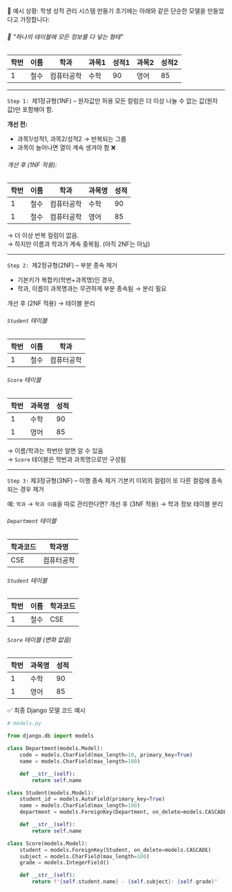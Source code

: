 🔹 예시 상황: 학생 성적 관리 시스템 만들기
	초기에는 아래와 같은 단순한 모델을 만들었다고 가정합니다:

###### 💬 "하나의 테이블에 모든 정보를 다 넣는 형태"
| 학번  | 이름  | 학과    | 과목1 | 성적1 | 과목2 | 성적2 |
| --- | --- | ----- | --- | --- | --- | --- |
| 1   | 철수  | 컴퓨터공학 | 수학  | 90  | 영어  | 85  |

---
`Step 1: `제1정규형(1NF) – 원자값만 허용
	모든 칼럼은 더 이상 나눌 수 없는 값(원자값)만 포함해야 함.

**개선 전:**
- 과목1/성적1, 과목2/성적2 → 반복되는 그룹
- 과목이 늘어나면 열이 계속 생겨야 함 ❌

###### 개선 후 (1NF 적용):
| 학번  | 이름  | 학과    | 과목명 | 성적  |
| --- | --- | ----- | --- | --- |
| 1   | 철수  | 컴퓨터공학 | 수학  | 90  |
| 1   | 철수  | 컴퓨터공학 | 영어  | 85  |
→ 더 이상 반복 컬럼이 없음.  
→ 하지만 이름과 학과가 계속 중복됨. (아직 2NF는 아님)

---
`Step 2: `제2정규형(2NF) – 부분 종속 제거
- 기본키가 복합키(학번+과목명)인 경우,  
- 학과, 이름이 과목명과는 무관하게 부분 종속됨 → 분리 필요

개선 후 (2NF 적용) → 테이블 분리
###### `Student` 테이블
|학번|이름|학과|
|---|---|---|
|1|철수|컴퓨터공학|
###### `Score` 테이블
|학번|과목명|성적|
|---|---|---|
|1|수학|90|
|1|영어|85|
→ 이름/학과는 학번만 알면 알 수 있음  
→ `Score` 테이블은 학번과 과목명으로만 구성됨

---
`Step 3:` 제3정규형(3NF) – 이행 종속 제거
	기본키 이외의 컬럼이 또 다른 컬럼에 종속되는 경우 제거

예: `학과` → `학과 이름`을 따로 관리한다면?
개선 후 (3NF 적용) → 학과 정보 테이블 분리
###### `Department` 테이블
|학과코드|학과명|
|---|---|
|CSE|컴퓨터공학|
###### `Student` 테이블
| 학번  | 이름  | 학과코드 |
| --- | --- | ---- |
| 1   | 철수  | CSE  |
###### `Score` 테이블 (변화 없음)
| 학번  | 과목명 | 성적  |
| --- | --- | --- |
| 1   | 수학  | 90  |
| 1   | 영어  | 85  |

✅ 최종 Django 모델 코드 예시
```python
# models.py

from django.db import models

class Department(models.Model):
    code = models.CharField(max_length=10, primary_key=True)
    name = models.CharField(max_length=100)

    def __str__(self):
        return self.name

class Student(models.Model):
    student_id = models.AutoField(primary_key=True)
    name = models.CharField(max_length=100)
    department = models.ForeignKey(Department, on_delete=models.CASCADE)

    def __str__(self):
        return self.name

class Score(models.Model):
    student = models.ForeignKey(Student, on_delete=models.CASCADE)
    subject = models.CharField(max_length=100)
    grade = models.IntegerField()

    def __str__(self):
        return f"{self.student.name} - {self.subject}: {self.grade}"
```